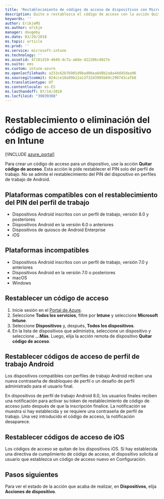 ```yaml
---
title: 'Restablecimiento de códigos de acceso de dispositivos con Microsoft Intune: Azure | Microsoft Docs'
description: Quite o restablezca el código de acceso con la acción Quitar código de acceso en dispositivos que administre o supervise con Intune.
keywords: ''
author: ErikjeMS
ms.author: erikje
manager: dougeby
ms.date: 03/29/2018
ms.topic: article
ms.prod: ''
ms.service: microsoft-intune
ms.technology: ''
ms.assetid: 47181d19-4049-4c7a-a8de-422206c4027e
ms.suite: ems
ms.custom: intune-azure
ms.openlocfilehash: a233c62b76901d9bad00aa6d8b2a8a4dd45dea96
ms.sourcegitcommit: 024cce10a99b12a13f32d3995b69c290743cafb8
ms.translationtype: HT
ms.contentlocale: es-ES
ms.lasthandoff: 07/14/2018
ms.locfileid: "39039308"
---
```

# <a name="reset-or-remove-a-device-passcode-in-intune"></a>Restablecimiento o eliminación del código de acceso de un dispositivo en Intune

[!INCLUDE [azure_portal](./includes/azure_portal.md)]

Para crear un código de acceso para un dispositivo, use la acción **Quitar código de acceso**. Esta acción le pide restablecer el PIN solo del perfil de trabajo. No se admite el restablecimiento del PIN del dispositivo en perfiles de trabajo de Android.

## <a name="work-profile-pin-reset-supported-platforms"></a>Plataformas compatibles con el restablecimiento del PIN del perfil de trabajo

- Dispositivos Android inscritos con un perfil de trabajo, versión 8.0 y posteriores 
- Dispositivos Android en la versión 6.0 o anteriores
- Dispositivos de quiosco de Android Enterprise
- iOS 
     
## <a name="unsupported-platforms"></a>Plataformas incompatibles

- Dispositivos Android inscritos con un perfil de trabajo, versión 7.0 y anteriores
- Dispositivos Android en la versión 7.0 o posteriores
- macOS
- Windows

## <a name="reset-a-passcode"></a>Restablecer un código de acceso

1. Inicie sesión en el [Portal de Azure](https://portal.azure.com).
2. Seleccione **Todos los servicios**, filtre por **Intune** y seleccione **Microsoft Intune**.
3. Seleccione **Dispositivos** y, después, **Todos los dispositivos**.
4. En la lista de dispositivos que administra, seleccione un dispositivo y seleccione **...Más**. Luego, elija la acción remota de dispositivo **Quitar código de acceso**.

## <a name="resetting-android-work-profile-passcodes"></a>Restablecer códigos de acceso de perfil de trabajo Android

Los dispositivos compatibles con perfiles de trabajo Android reciben una nueva contraseña de desbloqueo de perfil o un desafío de perfil administrado para el usuario final. 

En dispositivos de perfil de trabajo Android 8.0, los usuarios finales reciben una notificación para activar su token de restablecimiento de código de acceso justo después de que la inscripción finalice. La notificación se muestra si hay establecida y se requiere una contraseña de perfil de trabajo. Una vez introducido el código de acceso, la notificación desaparece.

## <a name="resetting-ios-passcodes"></a>Restablecer códigos de acceso de iOS

Los códigos de acceso se quitan de los dispositivos iOS. Si hay establecida una directiva de cumplimiento de código de acceso, el dispositivo solicita al usuario que establezca un código de acceso nuevo en Configuración. 

## <a name="next-steps"></a>Pasos siguientes

Para ver el estado de la acción que acaba de realizar, en **Dispositivos**, elija **Acciones de dispositivo**.
